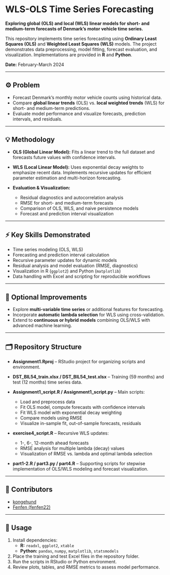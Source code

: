# WLS-OLS Time Series Forecasting

**Exploring global (OLS) and local (WLS) linear models for short- and medium-term forecasts of Denmark’s motor vehicle time series.**

This repository implements time series forecasting using **Ordinary Least Squares (OLS)** and **Weighted Least Squares (WLS)** models. The project demonstrates data preprocessing, model fitting, forecast evaluation, and visualization. Implementations are provided in **R** and **Python**.

**Date:** February-March 2024

---

## ⚙️ Problem

- Forecast Denmark’s monthly motor vehicle counts using historical data.  
- Compare **global linear trends** (OLS) vs. **local weighted trends** (WLS) for short- and medium-term predictions.  
- Evaluate model performance and visualize forecasts, prediction intervals, and residuals.

---

## 💡 Methodology

- **OLS (Global Linear Model):** Fits a linear trend to the full dataset and forecasts future values with confidence intervals.  

- **WLS (Local Linear Model):** Uses exponential decay weights to emphasize recent data. Implements recursive updates for efficient parameter estimation and multi-horizon forecasting.  

- **Evaluation & Visualization:**  
  - Residual diagnostics and autocorrelation analysis  
  - RMSE for short- and medium-term forecasts  
  - Comparison of OLS, WLS, and naive persistence models  
  - Forecast and prediction interval visualization  

---

## ⚡ Key Skills Demonstrated

- Time series modeling (OLS, WLS)  
- Forecasting and prediction interval calculation  
- Recursive parameter updates for dynamic models  
- Residual analysis and model evaluation (RMSE, diagnostics)  
- Visualization in R (`ggplot2`) and Python (`matplotlib`)  
- Data handling with Excel and scripting for reproducible workflows  

---

## 🔧 Optional Improvements

- Explore **multi-variable time series** or additional features for forecasting.  
- Incorporate **automatic lambda selection** for WLS using cross-validation.  
- Extend to **continuous or hybrid models** combining OLS/WLS with advanced machine learning.

---

## 🗂 Repository Structure

- **Assignment1.Rproj** – RStudio project for organizing scripts and environment.  

- **DST_BIL54_train.xlsx / DST_BIL54_test.xlsx** – Training (59 months) and test (12 months) time series data.  

- **Assignment1_script.R / Assignment1_script.py** – Main scripts:  
  - Load and preprocess data  
  - Fit OLS model, compute forecasts with confidence intervals  
  - Fit WLS model with exponential decay weighting  
  - Compare models using RMSE  
  - Visualize in-sample fit, out-of-sample forecasts, residuals  

- **exercise4_script.R** – Recursive WLS updates:  
  - 1-, 6-, 12-month ahead forecasts  
  - RMSE analysis for multiple lambda (decay) values  
  - Visualization of RMSE vs. lambda and optimal lambda selection  

- **part1-2.R / part3.py / part4.R** – Supporting scripts for stepwise implementation of OLS/WLS modeling and forecast visualization.

---

## 👥 Contributors

- [kongehund](https://github.com/kongehund)  
- [Fenfen (fenfen22)](https://github.com/fenfen22)  

---

## 🚀 Usage

1. Install dependencies:  
   - **R:** `readxl`, `ggplot2`, `xtable`  
   - **Python:** `pandas`, `numpy`, `matplotlib`, `statsmodels`  
2. Place the training and test Excel files in the repository folder.  
3. Run the scripts in RStudio or Python environment.  
4. Review plots, tables, and RMSE metrics to assess model performance.


